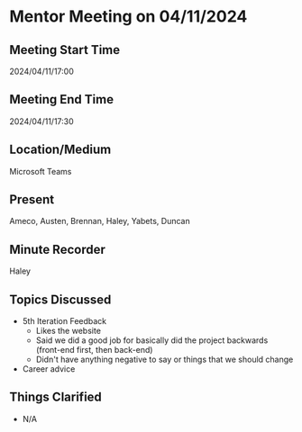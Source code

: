 # Mentor Meeting on 04/11/2024

## Meeting Start Time
2024/04/11/17:00

## Meeting End Time
2024/04/11/17:30

## Location/Medium
Microsoft Teams

## Present
Ameco, Austen, Brennan, Haley, Yabets, Duncan

## Minute Recorder
Haley

## Topics Discussed
* 5th Iteration Feedback
  * Likes the website
  * Said we did a good job for basically did the project backwards (front-end first, then back-end)
  * Didn't have anything negative to say or things that we should change
* Career advice

## Things Clarified
* N/A
